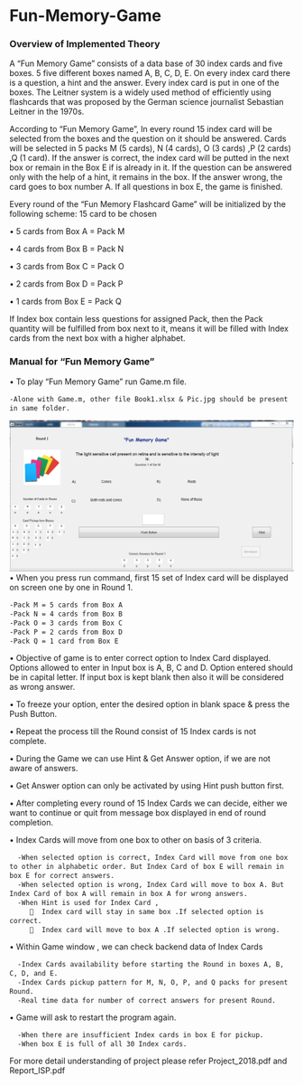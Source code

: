 # Fun-Memory-Game

### Overview of Implemented Theory


A “Fun Memory Game” consists of a data base of 30 index cards and five boxes. 5 five different boxes named A, B, C, D, E. On every index card there is a question, a hint and the answer. Every index card is put in one of the boxes.
The Leitner system is a widely used method of efficiently using flashcards that was proposed by the German science journalist Sebastian Leitner in the 1970s.

According to “Fun Memory Game”, In every round 15 index card will be selected from the boxes and the question on it should be answered. Cards will be selected in 5 packs M (5 cards),  N (4 cards), O (3 cards) ,P (2 cards) ,Q (1 card). If the answer is correct, the index card will be putted in the next box or remain in the Box E if is already in it. If the question can be answered only with the help of a hint, it remains in the box. If the answer wrong, the card goes to box number A. If all questions in box E, the game is finished.

Every round of the “Fun Memory Flashcard Game” will be initialized by the following scheme: 15 card to be chosen

•	5 cards from Box A = Pack M

•	4 cards from Box B = Pack N

•	3 cards from Box C = Pack O

•	2 cards from Box D = Pack P

•	1 cards from Box E = Pack Q

If Index box contain less questions for assigned Pack, then the Pack quantity will be fulfilled from box next to it, means it will be filled with Index cards from the next box with a higher alphabet.
 

### Manual for “Fun Memory Game”

•	To play “Fun Memory Game” run Game.m file.

    -Alone with Game.m, other file Book1.xlsx & Pic.jpg should be present in same folder.

![](image.png)
•	When you press run command, first 15 set of Index card will be displayed on screen one by one in Round 1.

    -Pack M = 5 cards from Box A
    -Pack N = 4 cards from Box B
    -Pack O = 3 cards from Box C
    -Pack P = 2 cards from Box D
    -Pack Q = 1 card from Box E

•	Objective of game is to enter correct option to Index Card displayed. Options allowed to enter in Input box is A, B, C and D. Option entered should be in capital letter. If input box is kept blank then also it will be considered as wrong answer.

•	To freeze your option, enter the desired option in blank space & press the Push Button.

•	Repeat the process till the Round consist of 15 Index cards is not complete.

•	During the Game we can use Hint & Get Answer option, if we are not aware of answers.

•	Get Answer option can only be activated by using Hint push button first.

•	After completing every round of 15 Index Cards we can decide, either we want to continue or quit from message box displayed in end of round completion.

•	Index Cards will move from one box to other on basis of 3 criteria.

      -When selected option is correct, Index Card will move from one box to other in alphabetic order. But Index Card of box E will remain in box E for correct answers.
      -When selected option is wrong, Index Card will move to box A. But Index Card of box A will remain in box A for wrong answers.
      -When Hint is used for Index Card ,
         	Index card will stay in same box .If selected option is correct.
         	Index card will move to box A .If selected option is wrong.
 
•	Within Game window , we can check backend data of Index Cards

      -Index Cards availability before starting the Round in boxes A, B, C, D, and E.
      -Index Cards pickup pattern for M, N, O, P, and Q packs for present Round.
      -Real time data for number of correct answers for present Round.
      
•	Game will ask to restart the program again.

      -When there are insufficient Index cards in box E for pickup.
      -When box E is full of all 30 Index cards.

For more detail understanding of project please refer Project_2018.pdf and Report_ISP.pdf
